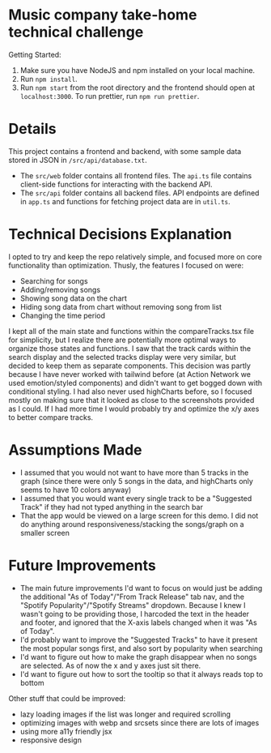 # Music company take-home technical challenge

Getting Started:

1. Make sure you have NodeJS and npm installed on your local machine.
2. Run `npm install`.
3. Run `npm start` from the root directory and the frontend should open at `localhost:3000`.
   To run prettier, run `npm run prettier`.

# Details

This project contains a frontend and backend, with some sample data stored in JSON in `/src/api/database.txt`.

-   The `src/web` folder contains all frontend files. The `api.ts` file contains
    client-side functions for interacting with the backend API.
-   The `src/api` folder contains all backend files. API endpoints are defined in `app.ts` and functions for fetching project data are in `util.ts`.

# Technical Decisions Explanation

I opted to try and keep the repo relatively simple, and focused more on core functionality than optimization.
Thusly, the features I focused on were:

-   Searching for songs
-   Adding/removing songs
-   Showing song data on the chart
-   Hiding song data from chart without removing song from list
-   Changing the time period

I kept all of the main state and functions within the compareTracks.tsx file for simplicity, but I realize there are potentially more optimal ways to organize those states and functions.
I saw that the track cards within the search display and the selected tracks display were very similar, but decided to keep them as separate components. This decision was partly because I have never worked with tailwind before (at Action Network we used emotion/styled components) and didn't want to get bogged down with conditional styling.
I had also never used highCharts before, so I focused mostly on making sure that it looked as close to the screenshots provided as I could. If I had more time I would probably try and optimize the x/y axes to better compare tracks.

# Assumptions Made

-   I assumed that you would not want to have more than 5 tracks in the graph (since there were only 5 songs in the data, and highCharts only seems to have 10 colors anyway)
-   I assumed that you would want every single track to be a "Suggested Track" if they had not typed anything in the search bar
-   That the app would be viewed on a large screen for this demo. I did not do anything around responsiveness/stacking the songs/graph on a smaller screen

# Future Improvements

-   The main future improvements I'd want to focus on would just be adding the additional "As of Today"/"From Track Release" tab nav, and the "Spotify Popularity"/"Spotify Streams" dropdown. Because I knew I wasn't going to be providing those, I harcoded the text in the header and footer, and ignored that the X-axis labels changed when it was "As of Today".
-   I'd probably want to improve the "Suggested Tracks" to have it present the most popular songs first, and also sort by popularity when searching
-   I'd want to figure out how to make the graph disappear when no songs are selected. As of now the x and y axes just sit there.
-   I'd want to figure out how to sort the tooltip so that it always reads top to bottom

Other stuff that could be improved:

-   lazy loading images if the list was longer and required scrolling
-   optimizing images with webp and srcsets since there are lots of images
-   using more a11y friendly jsx
-   responsive design
